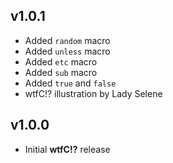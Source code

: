 v1.0.1
----------------
- Added `random` macro
- Added `unless` macro
- Added `etc` macro
- Added `sub` macro
- Added `true` and `false`
- wtfC!? illustration by Lady Selene

v1.0.0
----------------
- Initial **wtfC!?** release